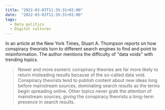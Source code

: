 ```yaml
---
title: "2022-03-03T11:35:31+01:00"
date:  "2022-03-03T11:35:31+01:00"
tags:
  - Data politics
  - Digital cultures
---
```


In an article at the New York Times, Stuart A. Thompson reports on how conspiracy theorists turn to different search engines to find and point to misinformation. The author mentions the difficulty of "data voids" with trending topics.

> Newer and more esoteric conspiracy theories are far more likely to return misleading results because of the so-called data void. Conspiracy theorists tend to publish content about new ideas long before mainstream sources, dominating search results as the terms begin spreading online. Other topics never grab the attention of mainstream sources, giving the conspiracy theorists a long-term presence in search results.
